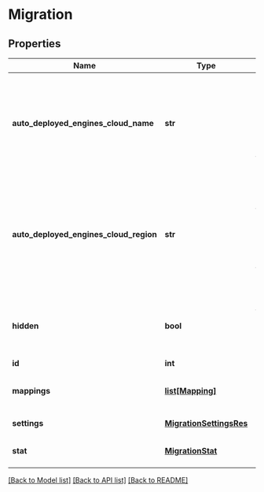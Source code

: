 # Migration

## Properties
Name | Type | Description | Notes
------------ | ------------- | ------------- | -------------
**auto_deployed_engines_cloud_name** | **str** | The name of cloud used to auto deploy engines. All engines are auto deployed to the same cloud. | [optional] 
**auto_deployed_engines_cloud_region** | **str** | The name of cloud region used to auto deploy engines. All engines are auto deployed to the same cloud region. | [optional] 
**hidden** | **bool** | Indicates that his migration should not be show in UI | [optional] 
**id** | **int** | Unique ID | [optional] 
**mappings** | [**list[Mapping]**](Mapping.md) | Source to destination storages mappings | [optional] 
**settings** | [**MigrationSettingsRes**](MigrationSettingsRes.md) | Migration settings | [optional] 
**stat** | [**MigrationStat**](MigrationStat.md) | Cumulative migration statistics | [optional] 

[[Back to Model list]](../README.md#documentation-for-models) [[Back to API list]](../README.md#documentation-for-api-endpoints) [[Back to README]](../README.md)


